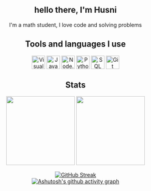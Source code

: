 <div align=center>
<h2> hello there, I'm Husni</h2>
<p> I'm a math student, I love code and solving problems </p> 

## **Tools and languages I use**
 
<img align="center" alt="Visual Studio Code" width="35px" src="https://cdn.jsdelivr.net/gh/devicons/devicon/icons/vscode/vscode-original.svg" />
 
<img align="center" alt="JavaScript" width="35px" src="https://media.discordapp.net/attachments/816669196565741629/913910992478556231/javascript-2752148-2284965.png" />
 
<img align="center" alt="Node.js" width="35px" src="https://cdn.jsdelivr.net/gh/devicons/devicon/icons/nodejs/nodejs-original.svg" />

<img align="center" alt="Python" width="35px" src="https://seeklogo.com/images/P/python-logo-A32636CAA3-seeklogo.com.png" />
 
<img align="center" alt="SQL" width="35px" src="https://media.discordapp.net/attachments/816669196565741629/891398598040879164/315102_sql_file_icon.png?width=487&height=487" />
 
<img align="center" alt="Git" width="35px" src="https://git-scm.com/images/logos/downloads/Git-Icon-1788C.png" />




## **Stats**
<!-- ![Anurag's GitHub stats](https://github-readme-stats.vercel.app/api?username=husfuu&show_icons=true&theme=calm) -->
<img height="180em" src="https://github-readme-stats.vercel.app/api?username=husfuu&show_icons=true&theme=calm"/>
<img height="180em" src="https://github-readme-stats.vercel.app/api/top-langs/?username=husfuu&layout=compact&theme=calm"/>

 
[![GitHub Streak](https://github-readme-streak-stats.herokuapp.com?user=husfuu&theme=calm&date_format=M%20j%5B%2C%20Y%5D)](https://git.io/streak-stats)
<br>
[![Ashutosh's github activity graph](https://activity-graph.herokuapp.com/graph?username=husfuu&theme=dracula)](https://github.com/ashutosh00710/github-readme-activity-graph)
